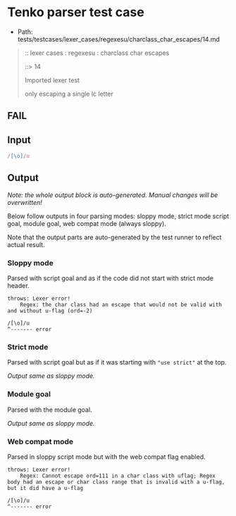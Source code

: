 # Tenko parser test case

- Path: tests/testcases/lexer_cases/regexesu/charclass_char_escapes/14.md

> :: lexer cases : regexesu : charclass char escapes
>
> ::> 14
>
> Imported lexer test
>
> only escaping a single lc letter

## FAIL

## Input

`````js
/[\o]/u
`````

## Output

_Note: the whole output block is auto-generated. Manual changes will be overwritten!_

Below follow outputs in four parsing modes: sloppy mode, strict mode script goal, module goal, web compat mode (always sloppy).

Note that the output parts are auto-generated by the test runner to reflect actual result.

### Sloppy mode

Parsed with script goal and as if the code did not start with strict mode header.

`````
throws: Lexer error!
    Regex: the char class had an escape that would not be valid with and without u-flag (ord=-2)

/[\o]/u
^------- error
`````

### Strict mode

Parsed with script goal but as if it was starting with `"use strict"` at the top.

_Output same as sloppy mode._

### Module goal

Parsed with the module goal.

_Output same as sloppy mode._

### Web compat mode

Parsed in sloppy script mode but with the web compat flag enabled.

`````
throws: Lexer error!
    Regex: Cannot escape ord=111 in a char class with uflag; Regex body had an escape or char class range that is invalid with a u-flag, but it did have a u-flag

/[\o]/u
^------- error
`````

